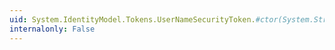 ```yaml
---
uid: System.IdentityModel.Tokens.UserNameSecurityToken.#ctor(System.String,System.String)
internalonly: False
---
```

